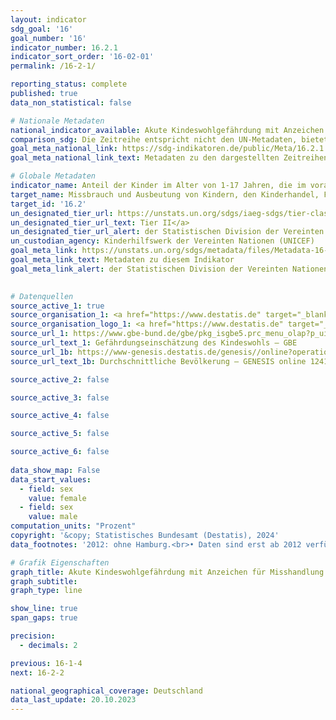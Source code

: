 ```yaml
---
layout: indicator    
sdg_goal: '16'    
goal_number: '16'    
indicator_number: 16.2.1    
indicator_sort_order: '16-02-01'    
permalink: /16-2-1/    

reporting_status: complete    
published: true    
data_non_statistical: false    

# Nationale Metadaten    
national_indicator_available: Akute Kindeswohlgefährdung mit Anzeichen für Misshandlung    
comparison_sdg: Die Zeitreihe entspricht nicht den UN-Metadaten, bietet aber zusätzliche Informationen.    
goal_meta_national_link: https://sdg-indikatoren.de/public/Meta/16.2.1.pdf
goal_meta_national_link_text: Metadaten zu den dargestellten Zeitreihen    

# Globale Metadaten    
indicator_name: Anteil der Kinder im Alter von 1-17 Jahren, die im vorangegangenen Monat körperlicher Züchtigung und/ oder psychischer Aggression durch Betreuungspersonen ausgesetzt waren    
target_name: Missbrauch und Ausbeutung von Kindern, den Kinderhandel, Folter und alle Formen von Gewalt gegen Kinder beenden    
target_id: '16.2'    
un_designated_tier_url: https://unstats.un.org/sdgs/iaeg-sdgs/tier-classification/'    
un_designated_tier_url_text: Tier II</a>    
un_designated_tier_url_alert: der Statistischen Division der Vereinten Nationen    
un_custodian_agency: Kinderhilfswerk der Vereinten Nationen (UNICEF)    
goal_meta_link: https://unstats.un.org/sdgs/metadata/files/Metadata-16-02-01.pdf    
goal_meta_link_text: Metadaten zu diesem Indikator    
goal_meta_link_alert: der Statistischen Division der Vereinten Nationen    
    

# Datenquellen
source_active_1: true
source_organisation_1: <a href="https://www.destatis.de" target="_blank"> Statistisches Bundesamt (Destatis) </a>
source_organisation_logo_1: <a href="https://www.destatis.de" target="_blank"><img src="https://sdg-indikatoren.de/public/OrgImgDe/destatis.png" alt="Logo destatis" style="height:60px; width:148px"/></a>
source_url_1: https://www.gbe-bund.de/gbe/pkg_isgbe5.prc_menu_olap?p_uid=gasta&p_aid=52709180&p_sprache=D&p_help=2&p_indnr=137&p_version=1&p_ansnr=85129296
source_url_text_1: Gefährdungseinschätzung des Kindeswohls – GBE
source_url_1b: https://www-genesis.destatis.de/genesis//online?operation=table&code=12411-0041
source_url_text_1b: Durchschnittliche Bevölkerung – GENESIS online 12411-0041

source_active_2: false

source_active_3: false

source_active_4: false

source_active_5: false

source_active_6: false
    
data_show_map: False    
data_start_values: 
  - field: sex
    value: female
  - field: sex
    value: male    
computation_units: "Prozent"    
copyright: '&copy; Statistisches Bundesamt (Destatis), 2024'    
data_footnotes: '2012: ohne Hamburg.<br>• Daten sind erst ab 2012 verfügbar.'    

# Grafik Eigenschaften    
graph_title: Akute Kindeswohlgefährdung mit Anzeichen für Misshandlung
graph_subtitle:     
graph_type: line    

show_line: true
span_gaps: true

precision:
  - decimals: 2    

previous: 16-1-4    
next: 16-2-2    

national_geographical_coverage: Deutschland    
data_last_update: 20.10.2023    
---
```


<span></span>